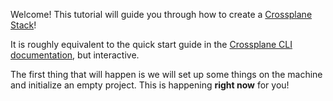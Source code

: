 Welcome! This tutorial will guide you through how to create a
[Crossplane Stack][stack-docs]!

It is roughly equivalent to the quick start guide in the [Crossplane CLI
documentation][crossplane-cli-quick-start], but interactive.

The first thing that will happen is we will set up some things on the
machine and initialize an empty project. This is happening **right now**
for you!

[stack-docs]: https://crossplane.io/docs/v0.3/stacks-guide.html
[crossplane-cli-quick-start]: https://github.com/crossplaneio/crossplane-cli#quick-start-stacks
